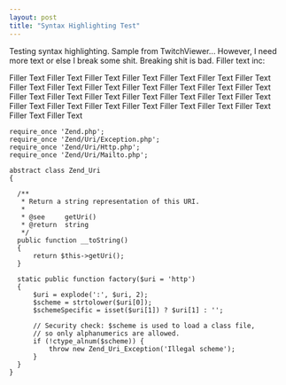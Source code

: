 ```yaml
---
layout: post
title: "Syntax Highlighting Test"
---
```


Testing syntax highlighting. Sample from TwitchViewer... However, I need more text or else I break some shit. Breaking shit is bad. Filler text inc:

Filler Text Filler Text Filler Text Filler Text Filler Text Filler Text Filler Text Filler Text Filler Text Filler Text Filler Text Filler Text 
Filler Text Filler Text Filler Text Filler Text Filler Text Filler Text Filler Text Filler Text Filler Text Filler Text Filler Text Filler Text Filler Text Filler Text Filler Text Filler Text Filler Text Filler Text 

<pre><code>require_once 'Zend.php';
require_once 'Zend/Uri/Exception.php';
require_once 'Zend/Uri/Http.php';
require_once 'Zend/Uri/Mailto.php';

abstract class Zend_Uri
{

  /**
   * Return a string representation of this URI.
   *
   * @see     getUri()
   * @return  string
   */
  public function __toString()
  {
      return $this->getUri();
  }

  static public function factory($uri = 'http')
  {
      $uri = explode(':', $uri, 2);
      $scheme = strtolower($uri[0]);
      $schemeSpecific = isset($uri[1]) ? $uri[1] : '';

      // Security check: $scheme is used to load a class file,
      // so only alphanumerics are allowed.
      if (!ctype_alnum($scheme)) {
          throw new Zend_Uri_Exception('Illegal scheme');
      }
  }
}
</code></pre>